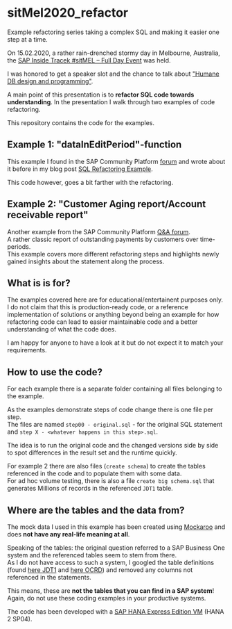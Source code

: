 # sitMel2020_refactor
Example refactoring series taking a complex SQL and making it easier one step at a time.

On 15.02.2020, a rather rain-drenched stormy day in Melbourne, Australia, the [SAP Inside Tracek #sitMEL – Full Day Event](https://blogs.sap.com/2020/01/19/sap-inside-track-sitmel-full-day-event-in-melbourne-15th-feb-2020/) was held.

I was honored to get a speaker slot and the chance to talk about ["Humane DB design and programming"](https://lbreddemann.org/sap-inside-track-sitmel-full-day-event-in-melbourne/). 

A main point of this presentation is to **refactor SQL code towards understanding**. In the presentation I walk through two examples of code refactoring.

This repository contains the code for the examples.

## Example 1: "dataInEditPeriod"-function
This example I found in the SAP Community Platform [forum](https://answers.sap.com/questions/387588/convert-oracle-if-statement-to-hana.html) and wrote about it before in my blog post [SQL Refactoring Example](https://lbreddemann.org/sql-refactoring-example/). 

This code however, goes a bit farther with the refactoring. 

## Example 2: "Customer Aging report/Account receivable report"
Another example from the SAP Community Platform [Q&A forum](https://answers.sap.com/questions/300196/customer-aging-report-for-hana.html).  
A rather classic report of outstanding payments by customers over time-periods.  
This example covers more different refactoring steps and highlights newly gained insights about the statement along the process. 

## What is is for?
The examples covered here are for educational/entertainent purposes only.  
I do not claim that this is production-ready code, or a reference implementation of solutions or anything beyond being an example for how refactoring code can lead to easier maintainable code and a better understanding of what the code does.

I am happy for anyone to have a look at it but do not expect it to match your requirements.

## How to use the code? 
For each example there is a separate folder containing all files belonging to the example.

As the examples demonstrate steps of code change there is one file per step.  
The files are named `step00 - original.sql` - for the original SQL statement and `step X - <whatever happens in this step>.sql`.

The idea is to run the original code and the changed versions side by side to spot differences in the result set and the runtime quickly.

For example 2 there are also files (`create schema`) to create the tables referenced in the code and to populate them with some data.  
For ad hoc volume testing, there is also a file `create big schema.sql` that generates Millions of records in the referenced `JDT1` table.  

## Where are the tables and the data from?

The mock data I used in this example has been created using [Mockaroo](https://mockaroo.com/) and does **not have any real-life meaning at all**.

Speaking of the tables: the original question referred to a SAP Business One system and the referenced tables seem to stem from there.  
As I do not have access to such a system, I googled the table definitions (found [here JDT1](http://www.saptables.co.uk/?schema=BusinessOne9.0&module_id=4&table=JDT1) and [here OCRD](http://www.saptables.co.uk/?schema=BusinessOne9.0&table=OCRD)) and removed any columns not referenced in the statements.  

This means, these are **not the tables that you can find in a SAP system**!   
Again, do not use these coding examples in your productive systems.

The code has been developed with a [SAP HANA Express Edition VM](https://www.sap.com/cmp/td/sap-hana-express-edition.html) (HANA 2 SP04). 